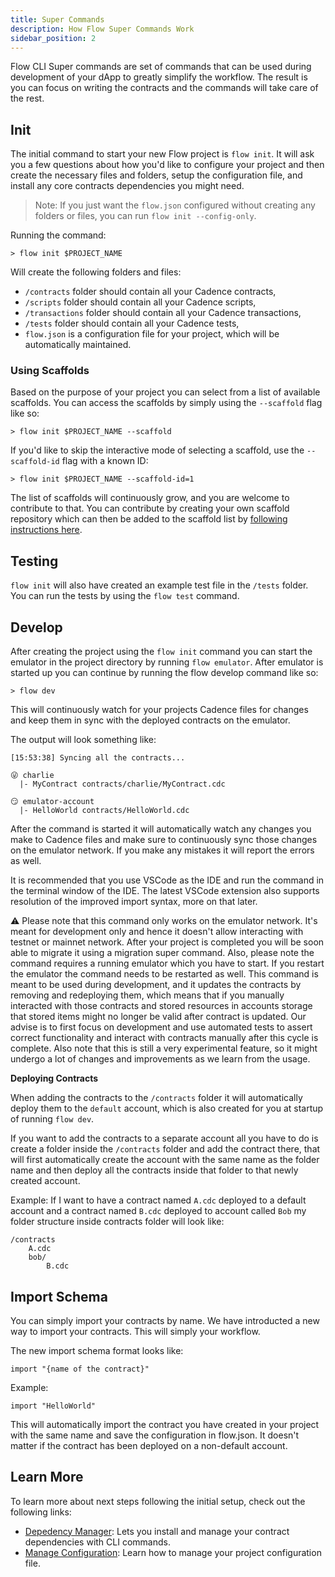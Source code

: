 ```yaml
---
title: Super Commands
description: How Flow Super Commands Work
sidebar_position: 2
---
```


Flow CLI Super commands are set of commands that can be used during development of your dApp to greatly simplify the workflow. The result is you can focus on writing the contracts and the commands will take care of the rest. 

## Init
The initial command to start your new Flow project is `flow init`. It will ask you a few questions about how you'd like to configure your project and then create the necessary files and folders, setup the configuration file, and install any core contracts dependencies you might need.

> Note: If you just want the `flow.json` configured without creating any folders or files, you can run `flow init --config-only`.

Running the command:
```
> flow init $PROJECT_NAME
```

Will create the following folders and files:
- `/contracts` folder should contain all your Cadence contracts,
- `/scripts` folder should contain all your Cadence scripts,
- `/transactions` folder should contain all your Cadence transactions,
- `/tests` folder should contain all your Cadence tests,
- `flow.json` is a configuration file for your project, which will be automatically maintained.

### Using Scaffolds
Based on the purpose of your project you can select from a list of available scaffolds. 
You can access the scaffolds by simply using the `--scaffold` flag like so:
```
> flow init $PROJECT_NAME --scaffold
```

If you'd like to skip the interactive mode of selecting a scaffold, use the `--scaffold-id` flag with a known ID:

```
> flow init $PROJECT_NAME --scaffold-id=1
```

The list of scaffolds will continuously grow, and you are welcome to contribute to that. 
You can contribute by creating your own scaffold repository which can then be added to the scaffold 
list by [following instructions here](https://github.com/onflow/flow-cli/blob/master/CONTRIBUTING.md#adding-a-scaffold).

## Testing
`flow init` will also have created an example test file in the `/tests` folder. You can run the tests by using the `flow test` command. 

## Develop
After creating the project using the `flow init` command you can start the emulator in 
the project directory by running `flow emulator`. After emulator is started up you can continue by 
running the flow develop command like so:
```
> flow dev
```
This will continuously watch for your projects Cadence files for changes and keep them in sync with the deployed contracts on the emulator. 

The output will look something like:
```
[15:53:38] Syncing all the contracts...

😜 charlie
  |- MyContract contracts/charlie/MyContract.cdc

😏 emulator-account
  |- HelloWorld contracts/HelloWorld.cdc
```

After the command is started it will automatically watch any changes you make to 
Cadence files and make sure to continuously sync those changes on the emulator network. 
If you make any mistakes it will report the errors as well. 

It is recommended that you use VSCode as the IDE and run the command in the terminal window of the IDE.
The latest VSCode extension also supports resolution of the improved import syntax, more on that later.


⚠️ Please note that this command only works on the emulator network. It's meant for development only and hence 
it doesn't allow interacting with testnet or mainnet network. After your project is completed you will 
be soon able to migrate it using a migration super command. Also, please note the command requires a 
running emulator which you have to start. If you restart the emulator the command needs to be restarted as well. 
This command is meant to be used during development, and it updates the contracts by removing and redeploying 
them, which means that if you manually interacted with those contracts and stored resources in accounts 
storage that stored items might no longer be valid after contract is updated. Our advise is to first focus 
on development and use automated tests to assert correct functionality and interact with contracts manually 
after this cycle is complete. Also note that this is still a very experimental feature, so it might 
undergo a lot of changes and improvements as we learn from the usage. 

**Deploying Contracts**

When adding the contracts to the `/contracts` folder it will automatically deploy them to the `default` 
account, which is also created for you at startup of running `flow dev`. 

If you want to add the contracts to a separate account all you have to do is create a folder inside the 
`/contracts` folder and add the contract there, that will first automatically create the account with 
the same name as the folder name and then deploy all the contracts inside 
that folder to that newly created account.

Example:
If I want to have a contract named `A.cdc` deployed to a default account and a contract named `B.cdc` 
deployed to account called `Bob` my folder structure inside contracts folder will look like:
```
/contracts
    A.cdc
    bob/
        B.cdc
```

## Import Schema
You can simply import your contracts by name. We have introducted a new way to import your contracts. This will simply your workflow. 

The new import schema format looks like:
```
import "{name of the contract}"
```
Example:
```
import "HelloWorld"
```
This will automatically import the contract you have created in your project with the same name and 
save the configuration in flow.json. It doesn't matter if the contract has been deployed on a non-default account.

## Learn More

To learn more about next steps following the initial setup, check out the following links:

- [Depedency Manager](./dependency-manager.md): Lets you install and manage your contract dependencies with CLI commands.
- [Manage Configuration](./flow.json/manage-configuration.md): Learn how to manage your project configuration file.